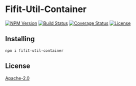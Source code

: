 # Fifit-Util-Container
[![NPM Version](https://img.shields.io/npm/v/fifit-util-container)](https://www.npmjs.com/package/fifit-util-container)
[![Build Status](https://travis-ci.org/yudhatamaaditiyara/Fifit-Util-Container.svg?branch=master)](https://travis-ci.org/yudhatamaaditiyara/Fifit-Util-Container)
[![Coverage Status](https://coveralls.io/repos/github/yudhatamaaditiyara/Fifit-Util-Container/badge.svg?branch=master)](https://coveralls.io/github/yudhatamaaditiyara/Fifit-Util-Container?branch=master)
[![License](https://img.shields.io/npm/l/fifit-util-container)](https://github.com/yudhatamaaditiyara/Fifit-Util-Container/blob/master/LICENSE)

## Installing
```
npm i fifit-util-container
```

## License
[Apache-2.0](https://github.com/yudhatamaaditiyara/Fifit-Util-Container/blob/master/LICENSE)
